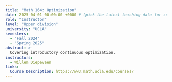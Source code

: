 ```yaml
---
title: "Math 164: Optimization"
date: 2025-04-01 00:00:00 +0000 # (pick the latest teaching date for sorting)
role: "Instructor"
level: "Upper division"
university: "UCLA"
semesters:
  - "Fall 2024"
  - "Spring 2025"
abstract: >-
  Covering introductory continuous optimization.
instructors:
  - Willem Diepeveen
links:
  Course Description: https://ww3.math.ucla.edu/courses/
---
```

